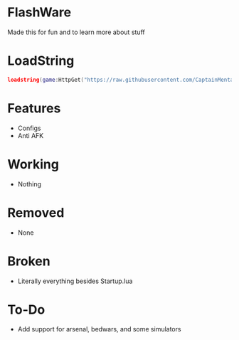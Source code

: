 # FlashWare

Made this for fun and to learn more about stuff

# LoadString
```lua
loadstring(game:HttpGet("https://raw.githubusercontent.com/CaptainMentallic/flashwaretesting/main/Startup.lua", true))()
```

# Features
* Configs
* Anti AFK

# Working
* Nothing

# Removed 
- None

# Broken
* Literally everything besides Startup.lua

# To-Do
* Add support for arsenal, bedwars, and some simulators